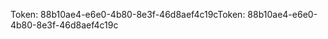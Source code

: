 <span data-ttu-id="654d2-101">Token: 88b10ae4-e6e0-4b80-8e3f-46d8aef4c19c</span><span class="sxs-lookup"><span data-stu-id="654d2-101">Token: 88b10ae4-e6e0-4b80-8e3f-46d8aef4c19c</span></span>